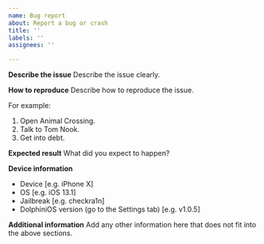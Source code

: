 ```yaml
---
name: Bug report
about: Report a bug or crash
title: ''
labels: ''
assignees: ''

---
```


**Describe the issue**
Describe the issue clearly.

**How to reproduce**
Describe how to reproduce the issue.

For example: 
1. Open Animal Crossing.
2. Talk to Tom Nook.
3. Get into debt.

**Expected result**
What did you expect to happen?

**Device information**
 - Device [e.g. iPhone X]
 - OS [e.g. iOS 13.1]
 - Jailbreak [e.g. checkra1n]
 - DolphiniOS version (go to the Settings tab) [e.g. v1.0.5]

**Additional information**
Add any other information here that does not fit into the above sections.
